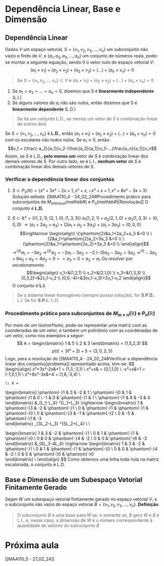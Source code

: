 # Dependência Linear, Base e Dimensão
## Dependência Linear
Dados $V$ um espaço vetorial, $S = \{v_1,v_2,v_3,...,v_n\}$ um subconjunto não vazio e finito de $V$, e $\{a_1,a_2,a_3,...,a_n\}$ um conjunto de números reais, pode-se montar a seguinte equação, sendo $0$ o vetor nulo do espaço vetorial $V$: $$(a_1 \times v_1) + (a_2 \times v_2) + (a_3 \times v_3) + (...) + (a_n \times v_n) = 0$$
> Se $S = \{v_1, v_2, ..., v_n\} \subset V$ e  $(a_1 \times v_1) + (a_2 \times v_2) + (...) + (a_n \times v_n) = 0$
1. Se $a_1=a_2=...=a_n=0$, dizemos que S é **linearmente independente** (L.I.)
2. Se alguns valores de $a_i$ não são nulos, então dizemos que S é **linearmente dependente** (L.D.)

> Se há um conjunto L.D., ao menos um vetor de $S$ é combinação linear de outros dois.

Se $S = \{v_1, v_2, ..., v_n\}$ é **L.D.**, então $(a_1 \times v_1) + (a_2 \times v_2) + (...) + (a_n \times v_n) = 0$ com os escalares não todos nulos. Se $a_1 \neq 0$, então: $$v_1 = (\frac{-a_2}{a_1})v_2-(\frac{a_3}{a_1})v_3-...(\frac{a_n}{a_1})v_n$$
Assim, se $S$ é L.D., **pelo menos um** vetor de $S$ é combinação linear dos demais vetores de $S$.
Por outro lado, se é L.I., **nenhum vetor** de $S$ é combinação linear dos demais vetores de $S$.
### Verificar a dependência linear dos conjuntos
1. $S \subset P_3(\mathbb{R})=\{x³+3x²-2x+1,x²+x,-x³+x+1,x³+8x²-3x+3\}$
   *Solução adiada.* [[MAA110_4 - 24_02_24#Procedimento prático para subconjuntos de $M_{m times n}( mathbb{R})$ e $P_n( mathbb{R})$|Resolução]]
   O conjunto é **L.D.**

2. $S \subset \mathbb{R}³=\{(1,2,1),(2,1,0),(1,3,3)\}$
   $a_1(1,2,1)+a_2(2,1,0)+a_3(1,3,3)=(0,0,0)$
   $\rightarrow (a_1+2a_2+a_3)+(2a_1+a_2+3a_3)+(a_1+3a_3)=(0,0,0)$ $$\rightarrow \begin{align}
\{\phantom{2}&a_1+2a_2+a_3 &=0 \\
\{2&a_1+\phantom{2}a_2+3a_3 &=0 \\
\{\phantom{2}&a_1+\phantom{2a_2}+3a_3 &=0 \\
\end{align}$$
   $\rightarrow ^{(3)} a_1 = -3a_3$
   $\rightarrow ^{(2)} a_2 = -2a_1-3a_3=-2.(-3)a_3-3a_3=3a_3$
   $\rightarrow ^{(1)} -3a_3+6a_3+a_3=4a_3=0 => a_3=0=a_2=a_1$
   *Ou resolver por escalonamento.*
   $$\begin{align}
	   v_1=&(1,2,1) \\
	   v_2=&(2,1,0) \\
	   v_3=&(1,3,3) \\
	   (0,3,2)=&2v_1-v_2 \\
	   (0,0,-4)=&3(v_1-v_3)+2v_1-v_2
	\end{align}$$
   O conjunto é **L.I.**
   
>Se o sistema linear homogêneo (sempre possui solução), for **S.P.D.**: L.I.
>Se for **S.P.I.**: L.D.

### Procedimento prático para subconjuntos de $M_{m \times n}(\mathbb{R})$ e $P_n(\mathbb{R})$ 
Por meio de um isomorfismo, pode-se representar uma matriz com as coordenadas de um vetor, e também um polinômio com as coordenadas de um vetor, como nos exemplos a seguir:
$$
A =
  \begin{bmatrix}
    1 & 5 \\
    2 & 3
  \end{bmatrix} = (1,5,2,3)
$$
$$
p(t)=3t³+2t+5 = (3,0,2,5)
$$
Logo, para a resolução do [[MAA110_4 - 24_02_24#Verificar a dependência linear dos conjuntos|problema]] apresentado acima, tem-se:
$$
\begin{align}
	x³+3x²-2x&+1 = (1,3,-2,1) \\
	x²+x& = (0,1,1,0) \\
	-x³+x&+1 = (-1,0,1,1) \\
	x³+8x²-3x&+4 = (1,8,-3,4) \\
	
	\\ A =
  \begin{bmatrix}
    \phantom{-}1 & 3 &           -2 & 1 \\
    \phantom{-}0 & 1 & \phantom{-}1 & 0 \\
		      -1 & 0 & \phantom{-}1 & 1 \\
	\phantom{-}1 & 8 &           -3 & 4    
  \end{bmatrix} &_{L_1-L_4} ^{L_1+L_3} \rightarrow
  \begin{bmatrix}
    1 & \phantom{-}3 &           -2 & \phantom{-}1 \\
    0 & \phantom{-}1 & \phantom{-}1 & \phantom{-}0 \\
	0 & \phantom{-}3 &           -1 & \phantom{-}2 \\
	0 &           -5 & \phantom{-}1 &           -3    
  \end{bmatrix} _{3L_2-L_3} ^{5L_2+L_4} \\ \\
  
  \begin{bmatrix}
    1 & 3 &           -2 & \phantom{-}1 \\
    0 & 1 & \phantom{-}1 & \phantom{-}0 \\
	0 & 0 & \phantom{-}4 &           -2 \\
	0 & 0 & \phantom{-}6 &           -3    
  \end{bmatrix} &_{6L_3-4L_4} \rightarrow
  \begin{bmatrix}
    1 & 3 &           -2 & \phantom{-}1 \\
    0 & 1 & \phantom{-}1 & \phantom{-}0 \\
	0 & 0 & \phantom{-}4 &           -2 \\
	0 & 0 & \phantom{-}0 & \phantom{-}0    
  \end{bmatrix} \\
\end{align}
$$
Como obtemos uma linha toda nula na matriz escalonada, o conjunto é L.D.
## Base e Dimensão de um Subespaço Vetorial Finitamente Gerado
Sejam $W$ um subespaço vetorial finitamente gerado no espaço vetorial $V$, e o subconjunto não vazio do espaço vetorial $B=\{v_1,v_2,v_3,...,v_n\}$.
**Definição**:
> O subconjunto $B$ é uma base para $W$ se, e somente se, $B$ gera $W$ e $B$ é L.I., e, nesse caso, a dimensão de $W$ é o número correspondente à quantidade de vetores do subconjunto $B$
# Próxima aula
[[MAA110_5 - 27_02_24]]